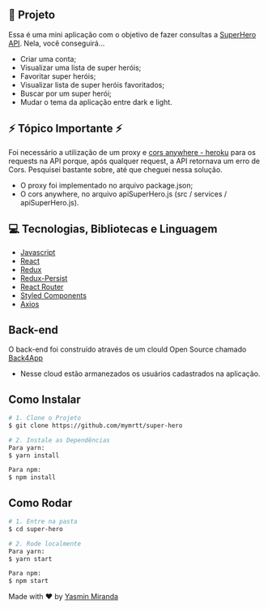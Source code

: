 ## 🚀 Projeto

Essa é uma mini aplicação com o objetivo de fazer consultas a [SuperHero API](https://superheroapi.com/). Nela, você conseguirá...
- Criar uma conta;
- Visualizar uma lista de super heróis;
- Favoritar super heróis;
- Visualizar lista de super heróis favoritados;
- Buscar por um super herói;
- Mudar o tema da aplicação entre dark e light.

## ⚡ Tópico Importante ⚡
Foi necessário a utilização de um proxy e [cors anywhere - heroku](https://cors-anywhere.herokuapp.com) para os requests na API porque, após qualquer request, a API retornava um erro de Cors. Pesquisei bastante sobre, até que cheguei nessa solução.

- O proxy foi implementado no arquivo package.json;
- O cors anywhere, no arquivo apiSuperHero.js (src / services / apiSuperHero.js).

## 💻 Tecnologias, Bibliotecas e Linguagem
- [Javascript](https://developer.mozilla.org/pt-BR/docs/Web/JavaScript)
- [React](https://reactjs.org)
- [Redux](https://redux.js.org/)
- [Redux-Persist](https://github.com/rt2zz/redux-persist)
- [React Router](https://reactrouter.com/web/guides/quick-start)
- [Styled Components](https://styled-components.com/)
- [Axios](https://github.com/axios/axios)

## Back-end
O back-end foi construído através de um clould Open Source chamado [Back4App](https://www.back4app.com/)
- Nesse cloud estão armanezados os usuários cadastrados na aplicação. 

## Como Instalar
```bash
# 1. Clone o Projeto
$ git clone https://github.com/mymrtt/super-hero

# 2. Instale as Dependências
Para yarn:
$ yarn install

Para npm:
$ npm install

```
## Como Rodar
```bash
# 1. Entre na pasta
$ cd super-hero

# 2. Rode localmente
Para yarn:
$ yarn start

Para npm:
$ npm start
```


Made with ♥ by [Yasmin Miranda](https://www.linkedin.com/in/yasmin-miranda/)

